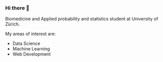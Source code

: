 ### Hi there 👋

Biomedicine and Applied probability and statistics student at University of Zürich.

My areas of interest are:

- Data Science
- Machine Learning
- Web Development


